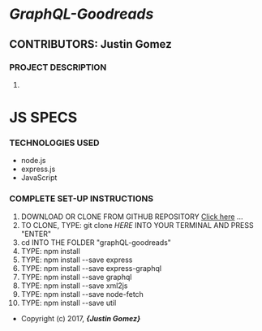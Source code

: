 # _GraphQL-Goodreads_

## CONTRIBUTORS: **Justin Gomez**

### PROJECT DESCRIPTION

1.


# JS SPECS


### TECHNOLOGIES USED
* node.js
* express.js
* JavaScript


### COMPLETE SET-UP INSTRUCTIONS
1. DOWNLOAD OR CLONE FROM GITHUB REPOSITORY [Click here]() ...
2. TO CLONE, TYPE: git clone _HERE_ INTO YOUR TERMINAL AND PRESS "ENTER"
3. cd INTO THE FOLDER "graphQL-goodreads"
4. TYPE: npm install
5. TYPE: npm install --save express
6. TYPE: npm install --save express-graphql
7. TYPE: npm install --save graphql
8. TYPE: npm install --save xml2js
9. TYPE: npm install --save node-fetch
10. TYPE: npm install --save util

* Copyright (c) 2017, **_{Justin Gomez}_**

